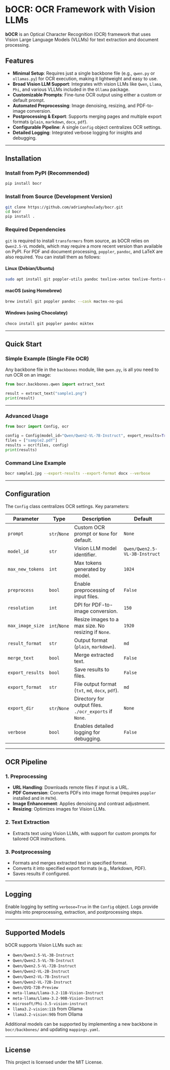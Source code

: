 # bOCR: OCR Framework with Vision LLMs

**bOCR** is an Optical Character Recognition (OCR) framework that uses Vision Large Language Models (VLLMs) for text extraction and document processing.

## Features

- **Minimal Setup**: Requires just a single backbone file (e.g., `qwen.py` or `ollamas.py`) for OCR execution, making it lightweight and easy to use.
- **Broad Vision LLM Support**: Integrates with vision LLMs like `Qwen`, `Llama`, `Phi`, and various VLLMs included in the `Ollama` package.
- **Customizable Prompts**: Fine-tune OCR output using either a custom or default prompt.
- **Automated Preprocessing**: Image denoising, resizing, and PDF-to-image conversion.
- **Postprocessing & Export**: Supports merging pages and multiple export formats (`plain`, `markdown`, `docx`, `pdf`).
- **Configurable Pipeline**: A single `Config` object centralizes OCR settings.
- **Detailed Logging**: Integrated verbose logging for insights and debugging.

---

## Installation

### Install from PyPI (Recommended)

```bash
pip install bocr
```

### Install from Source (Development Version)

```bash
git clone https://github.com/adrianphoulady/bocr.git
cd bocr
pip install .
```

### Required Dependencies

`git` is required to install `transformers` from source, as bOCR relies on `Qwen2.5-VL` models, which may require a more recent version than available on PyPI. For PDF and document processing, `poppler`, `pandoc`, and LaTeX are also required. You can install them as follows:

#### Linux (Debian/Ubuntu)
```bash
sudo apt install git poppler-utils pandoc texlive-xetex texlive-fonts-recommended lmodern
```

#### macOS (using Homebrew)
```bash
brew install git poppler pandoc --cask mactex-no-gui
```

#### Windows (using Chocolatey)
```powershell
choco install git poppler pandoc miktex
```

---

## Quick Start

### Simple Example (Single File OCR)

Any backbone file in the `backbones` module, like `qwen.py`, is all you need to run OCR on an image:

```python
from bocr.backbones.qwen import extract_text

result = extract_text("sample1.png")
print(result)
```

---

### Advanced Usage

```python
from bocr import Config, ocr

config = Config(model_id="Qwen/Qwen2-VL-7B-Instruct", export_results=True, export_format="pdf", verbose=True)
files = ["sample2.pdf"]
results = ocr(files, config)
print(results)
```

### Command Line Example

```bash
bocr sample1.jpg --export-results --export-format docx --verbose
```

---

## Configuration

The `Config` class centralizes OCR settings. Key parameters:

| Parameter        | Type         | Description                                            | Default                       |
|------------------|--------------|--------------------------------------------------------|-------------------------------|
| `prompt`         | `str`/`None` | Custom OCR prompt or `None` for default.               | `None`                        |
| `model_id`       | `str`        | Vision LLM model identifier.                           | `Qwen/Qwen2.5-VL-3B-Instruct` |
| `max_new_tokens` | `int`        | Max tokens generated by model.                         | `1024`                        |
| `preprocess`     | `bool`       | Enable preprocessing of input files.                   | `False`                       |
| `resolution`     | `int`        | DPI for PDF-to-image conversion.                       | `150`                         |
| `max_image_size` | `int`/`None` | Resize images to a max size. No resizing if `None`.    | `1920`                        |
| `result_format`  | `str`        | Output format (`plain`, `markdown`).                   | `md`                          |
| `merge_text`     | `bool`       | Merge extracted text.                                  | `False`                       |
| `export_results` | `bool`       | Save results to files.                                 | `False`                       |
| `export_format`  | `str`        | File output format (`txt`, `md`, `docx`, `pdf`).       | `md`                          |
| `export_dir`     | `str`/`None` | Directory for output files. `./ocr_exports` if `None`. | `None`                        |
| `verbose`        | `bool`       | Enables detailed logging for debugging.                | `False`                       |

---

## OCR Pipeline

### 1. Preprocessing

- **URL Handling**: Downloads remote files if input is a URL.
- **PDF Conversion**: Converts PDFs into image format (requires `poppler` installed and in `PATH`).
- **Image Enhancement**: Applies denoising and contrast adjustment.
- **Resizing**: Optimizes images for Vision LLMs.

### 2. Text Extraction

- Extracts text using Vision LLMs, with support for custom prompts for tailored OCR instructions.

### 3. Postprocessing

- Formats and merges extracted text in specified format.
- Converts it into specified export formats (e.g., Markdown, PDF).
- Saves results if configured.

---

## Logging

Enable logging by setting `verbose=True` in the `Config` object. Logs provide insights into preprocessing, extraction, and postprocessing steps.

---

## Supported Models

bOCR supports Vision LLMs such as:

- `Qwen/Qwen2.5-VL-3B-Instruct`
- `Qwen/Qwen2.5-VL-7B-Instruct`
- `Qwen/Qwen2.5-VL-72B-Instruct`
- `Qwen/Qwen2-VL-2B-Instruct`
- `Qwen/Qwen2-VL-7B-Instruct`
- `Qwen/Qwen2-VL-72B-Instruct`
- `Qwen/QVQ-72B-Preview`
- `meta-llama/Llama-3.2-11B-Vision-Instruct`
- `meta-llama/Llama-3.2-90B-Vision-Instruct`
- `microsoft/Phi-3.5-vision-instruct`
- `llama3.2-vision:11b` from Ollama
- `llama3.2-vision:90b` from Ollama

Additional models can be supported by implementing a new backbone in `bocr/backbones/` and updating `mappings.yaml`.

---

## License

This project is licensed under the MIT License.
